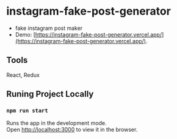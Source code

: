 # instagram-fake-post-generator
- fake instagram post maker
- Demo: [https://instagram-fake-post-generator.vercel.app/](https://instagram-fake-post-generator.vercel.app/).

## Tools

React,
Redux

## Runing Project Locally
### `npm run start`

Runs the app in the development mode.\
Open [http://localhost:3000](http://localhost:3000) to view it in the browser.


